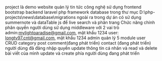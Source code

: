project là demo website quản lý tin tức 
công nghệ sử dụng
     frontend bootstrap
     backend laravel php framework
     database trong thư mục D:\php-projects\news\database\migrations
     ngoài ra trong dự án có sử dụng summernote và dataTable js để live search và phân trang
Chức năng chính 
    phân quyền người dùng sử dụng middleware với 2 vai trò
        admin:mylightparadise@gmail.com, mật khẩu 1234
        user: longtv97.cnt@gmail.com, mật khẩu 1234
    admin quản lý 5 module 
        user CRUD
        category
        post 
        comment(đang phát triển)
        contact (đang phát triển)
    người dùng đã đăng nhập quyền update thông tin cá nhân và read và delete bài viết của mình
    update và create phía người dùng đang phát triển
